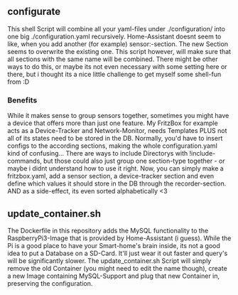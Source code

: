 ## configurate
This shell Script will combine all your yaml-files under ./configuration/ into one big ./configuration.yaml recursively.
Home-Assistant doesnt seem to like, when you add another (for example) sensor:-section. The new Section seems to overwrite the existing one. This script however, will make sure that all sections with the same name will be combined.
There might be other ways to do this, or maybe its not even necessary with some setting here or there, but i thought its a nice little challenge to get myself some shell-fun from :D

### Benefits
While it makes sense to group sensors together, sometimes you might have a device that offers more than just one feature. My FritzBox for example acts as a Device-Tracker and Network-Monitor, needs Templates PLUS not all of its states need to be stored in the DB.
Normally, you'd have to insert configs to the according sections, making the whole configuration.yaml kind of confusing...
There are ways to include Directorys with !include-commands, but those could also just group one section-type together - or maybe i didnt understand how to use it right.
Now, you can simply make a fritzbox.yaml, add a sensor section, a device-tracker section and even define which values it should store in the DB through the recorder-section. AND as a side-effect, its even sorted alphabetically <3

## update_container.sh
The Dockerfile in this repository adds the MySQL functionality to the RaspberryPi3-Image that is provided by Home-Assistant (i guess).
While the Pi is a good place to have your Smart-home's brain inside, its not a good idea to put a Database on a SD-Card. It'll just wear it out faster and query's will be significantly slower.
The update_container.sh Script will simply remove the old Container (you might need to edit the name though), create a new Image containing MySQL-Support and plug that new Container in, preserving the configuration.
